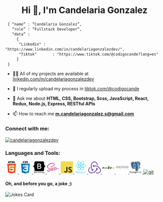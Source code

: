 <h1 align="center">Hi 👋, I'm Candelaria Gonzalez</h1>

```shell
 { “name” : “Candelaria Gonzalez”,
   “role” : “Fullstack Developer”,
   “data” : 
     { 
      "Linkedin" : "https://www.linkedin.com/in/candelariagonzalezdev/",
      "Tiktok"       : "https://www.tiktok.com/@codigocande?lang=es"
     }
 }
```

- 👨‍💻 All of my projects are available at [linkedin.com/in/candelariagonzalezdev](linkedin.com/in/candelariagonzalezdev)

- 📝 I regularly upload my process in [tiktok.com/@codigocande](tiktok.com/@codigocande)

- 💬 Ask me about **HTML, CSS, Bootstrap, Scss, JavaScript, React, Redux, Node.js, Express, RESTful APIs**

- 📫 How to reach me **m.candelariagonzalez.s@gmail.com**

<h3 align="left">Connect with me:</h3>
<p align="left">
<a href="https://linkedin.com/in/candelariagonzalezdev" target="blank"><img align="center" src="https://raw.githubusercontent.com/rahuldkjain/github-profile-readme-generator/master/src/images/icons/Social/linked-in-alt.svg" alt="candelariagonzalezdev" height="30" width="40" /></a>
</p>

<h3 align="left">Languages and Tools:</h3>
<p align="left"> <a href="https://www.w3.org/html/" target="_blank" rel="noreferrer"> <img src="https://raw.githubusercontent.com/devicons/devicon/master/icons/html5/html5-original-wordmark.svg" alt="html5" width="40" height="40"/> </a> <a href="https://www.w3schools.com/css/" target="_blank" rel="noreferrer"> <img src="https://raw.githubusercontent.com/devicons/devicon/master/icons/css3/css3-original-wordmark.svg" alt="css3" width="40" height="40"/> </a> <a href="https://getbootstrap.com" target="_blank" rel="noreferrer"> <img src="https://raw.githubusercontent.com/devicons/devicon/master/icons/bootstrap/bootstrap-plain-wordmark.svg" alt="bootstrap" width="40" height="40"/> <a href="https://sass-lang.com" target="_blank" rel="noreferrer"> <img src="https://raw.githubusercontent.com/devicons/devicon/master/icons/sass/sass-original.svg" alt="sass" width="40" height="40"/> </a> <a href="https://developer.mozilla.org/en-US/docs/Web/JavaScript" target="_blank" rel="noreferrer"> <img src="https://raw.githubusercontent.com/devicons/devicon/master/icons/javascript/javascript-original.svg" alt="javascript" width="40" height="40"/> </a> <a href="https://reactjs.org/" target="_blank" rel="noreferrer"> <img src="https://raw.githubusercontent.com/devicons/devicon/master/icons/react/react-original-wordmark.svg" alt="react" width="40" height="40"/> </a> <a href="https://redux.js.org" target="_blank" rel="noreferrer"> <img src="https://raw.githubusercontent.com/devicons/devicon/master/icons/redux/redux-original.svg" alt="redux" width="40" height="40"/> </a>  <a href="https://nodejs.org" target="_blank" rel="noreferrer"> <img src="https://raw.githubusercontent.com/devicons/devicon/master/icons/nodejs/nodejs-original-wordmark.svg" alt="nodejs" width="40" height="40"/> </a> <a href="https://expressjs.com" target="_blank" rel="noreferrer"> <img src="https://raw.githubusercontent.com/devicons/devicon/master/icons/express/express-original-wordmark.svg" alt="express" width="40" height="40"/> </a> <a href="https://www.postgresql.org" target="_blank" rel="noreferrer"> <img src="https://raw.githubusercontent.com/devicons/devicon/master/icons/postgresql/postgresql-original-wordmark.svg" alt="postgresql" width="40" height="40"/> </a> <a href="https://git-scm.com/" target="_blank" rel="noreferrer"> <img src="https://www.vectorlogo.zone/logos/git-scm/git-scm-icon.svg" alt="git" width="40" height="40"/> </a>   </p>

<h4 align="left">Oh, and before you go, a joke ;)</h4>

![Jokes Card](https://readme-jokes.vercel.app/api?hideBorder&theme=black&qColor=orange&aColor=white)
